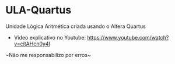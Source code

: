# ULA-Quartus
Unidade Lógica Aritmética criada usando o Altera Quartus

- Vídeo explicativo no Youtube: https://www.youtube.com/watch?v=citAHcn0y4I

~Não me responsabilizo por erros~
